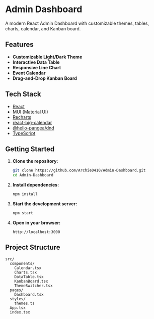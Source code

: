 # Admin Dashboard

A modern React Admin Dashboard with customizable themes, tables, charts, calendar, and Kanban board.

## Features

- **Customizable Light/Dark Theme**
- **Interactive Data Table**
- **Responsive Line Chart**
- **Event Calendar**
- **Drag-and-Drop Kanban Board**

## Tech Stack

- [React](https://react.dev/)
- [MUI (Material UI)](https://mui.com/)
- [Recharts](https://recharts.org/)
- [react-big-calendar](https://github.com/jquense/react-big-calendar)
- [@hello-pangea/dnd](https://github.com/hello-pangea/dnd)
- [TypeScript](https://www.typescriptlang.org/)

## Getting Started

1. **Clone the repository:**
   ```sh
   git clone https://github.com/Archie0410/Admin-Dashboard.git
   cd Admin-Dashboard
   ```

2. **Install dependencies:**
   ```sh
   npm install
   ```

3. **Start the development server:**
   ```sh
   npm start
   ```

4. **Open in your browser:**
   ```
   http://localhost:3000
   ```

## Project Structure

```
src/
  components/
    Calendar.tsx
    Charts.tsx
    DataTable.tsx
    KanbanBoard.tsx
    ThemeSwitcher.tsx
  pages/
    Dashboard.tsx
  styles/
    themes.ts
  App.tsx
  index.tsx
```
